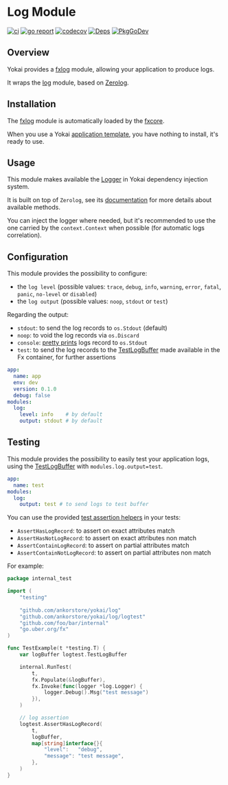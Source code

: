 # Log Module

[![ci](https://github.com/ankorstore/yokai/actions/workflows/fxlog-ci.yml/badge.svg)](https://github.com/ankorstore/yokai/actions/workflows/fxlog-ci.yml)
[![go report](https://goreportcard.com/badge/github.com/ankorstore/yokai/fxlog)](https://goreportcard.com/report/github.com/ankorstore/yokai/fxlog)
[![codecov](https://codecov.io/gh/ankorstore/yokai/graph/badge.svg?token=ghUBlFsjhR&flag=fxlog)](https://app.codecov.io/gh/ankorstore/yokai/tree/main/fxlog)
[![Deps](https://img.shields.io/badge/osi-deps-blue)](https://deps.dev/go/github.com%2Fankorstore%2Fyokai%2Ffxlog)
[![PkgGoDev](https://pkg.go.dev/badge/github.com/ankorstore/yokai/fxlog)](https://pkg.go.dev/github.com/ankorstore/yokai/fxlog)

## Overview

Yokai provides a [fxlog](https://github.com/ankorstore/yokai/tree/main/fxlog) module, allowing your application to produce logs.

It wraps the [log](https://github.com/ankorstore/yokai/tree/main/log) module, based on [Zerolog](https://github.com/rs/zerolog).

## Installation

The [fxlog](https://github.com/ankorstore/yokai/tree/main/fxlog) module is automatically loaded by
the [fxcore](https://github.com/ankorstore/yokai/tree/main/fxcore).

When you use a Yokai [application template](https://ankorstore.github.io/yokai/applications/templates/), you have nothing to install, it's ready to use.

## Usage

This module makes available the [Logger](https://github.com/ankorstore/yokai/blob/main/log/logger.go) in
Yokai dependency injection system.

It is built on top of `Zerolog`, see its [documentation](https://github.com/rs/zerolog) for more details about available methods.

You can inject the logger where needed, but it's recommended to use the one carried by the `context.Context` when possible (for automatic logs correlation).

## Configuration

This module provides the possibility to configure:

- the `log level` (possible values: `trace`, `debug`, `info`, `warning`, `error`, `fatal`, `panic`, `no-level` or `disabled`)
- the `log output` (possible values: `noop`, `stdout` or `test`)

Regarding the output:

- `stdout`: to send the log records to `os.Stdout` (default)
- `noop`: to void the log records via `os.Discard`
- `console`: [pretty prints](https://github.com/rs/zerolog#pretty-logging) logs record to `os.Stdout`
- `test`: to send the log records to the [TestLogBuffer](https://github.com/ankorstore/yokai/blob/main/log/logtest/buffer.go) made available in the Fx container, for further assertions

```yaml title="configs/config.yaml"
app:
  name: app
  env: dev
  version: 0.1.0
  debug: false
modules:
  log:
    level: info    # by default
    output: stdout # by default
```

## Testing

This module provides the possibility to easily test your application logs, using the [TestLogBuffer](https://github.com/ankorstore/yokai/blob/main/log/logtest/buffer.go) with `modules.log.output=test`.

```yaml title="configs/config.test.yaml"
app:
  name: test
modules:
  log:
    output: test # to send logs to test buffer
```

You can use the provided [test assertion helpers](https://github.com/ankorstore/yokai/blob/main/log/logtest/assert.go) in your tests:

- `AssertHasLogRecord`: to assert on exact attributes match
- `AssertHasNotLogRecord`: to assert on exact attributes non match
- `AssertContainLogRecord`: to assert on partial attributes match
- `AssertContainNotLogRecord`: to assert on partial attributes non match

For example:

```go title="internal/example_test.go"
package internal_test

import (
	"testing"
	
	"github.com/ankorstore/yokai/log"
	"github.com/ankorstore/yokai/log/logtest"
	"github.com/foo/bar/internal"
	"go.uber.org/fx"
)

func TestExample(t *testing.T) {
	var logBuffer logtest.TestLogBuffer

	internal.RunTest(
		t,
		fx.Populate(&logBuffer),
		fx.Invoke(func(logger *log.Logger) {
			logger.Debug().Msg("test message")
		}),
	)

	// log assertion
	logtest.AssertHasLogRecord(
		t,
		logBuffer,
		map[string]interface{}{
			"level":   "debug",
			"message": "test message",
		}, 
	)
}
```
